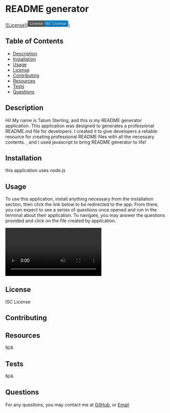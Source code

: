 # README generator

[![License](<svg xmlns="http://www.w3.org/2000/svg" xmlns:xlink="http://www.w3.org/1999/xlink" width="126" height="20" role="img" aria-label="License: ISC License"><title>License: ISC License</title><linearGradient id="s" x2="0" y2="100%"><stop offset="0" stop-color="#bbb" stop-opacity=".1"/><stop offset="1" stop-opacity=".1"/></linearGradient><clipPath id="r"><rect width="126" height="20" rx="3" fill="#fff"/></clipPath><g clip-path="url(#r)"><rect width="51" height="20" fill="#555"/><rect x="51" width="75" height="20" fill="#007ec6"/><rect width="126" height="20" fill="url(#s)"/></g><g fill="#fff" text-anchor="middle" font-family="Verdana,Geneva,DejaVu Sans,sans-serif" text-rendering="geometricPrecision" font-size="110"><text aria-hidden="true" x="265" y="150" fill="#010101" fill-opacity=".3" transform="scale(.1)" textLength="410">License</text><text x="265" y="140" transform="scale(.1)" fill="#fff" textLength="410">License</text><text aria-hidden="true" x="875" y="150" fill="#010101" fill-opacity=".3" transform="scale(.1)" textLength="650">ISC License</text><text x="875" y="140" transform="scale(.1)" fill="#fff" textLength="650">ISC License</text></g></svg>)](LICENSE.md)

## Table of Contents
- [Description](#description)
- [Installation](#installation)
- [Usage](#usage)
- [License](#license)
- [Contributing](#contributing)
- [Resources](#resources)
- [Tests](#tests)
- [Questions](#questions)

## Description
Hi! My name is Tatum Sterling, and this is my README generator application. This application was designed to generates a professional README.md file for developers. I created it to give developers a reliable resource for creating professional README files with all the necessary contents. , and I used javascript to bring README generator to life!
        
## Installation
this application uses node.js
        
## Usage
To use this application, install anything necessary from the installation section, then click the link below to be redirected to the app. From there, you can expect to see a series of questions once opened and run in the terminal about their application. To navigate, you may answer the questions provided and click on the file created by application.

![walkthrough](walkthrough/readme-generator-walkthrough.webm)
        
## License
ISC License
        
## Contributing

        
## Resources
N/A
        
## Tests
N/A
        
## Questions
For any questions, you may contact me at 
[GitHub](https://github.com/TatumSterling),
or [Email](mailto:tatumoakley29@hotmail.com)
